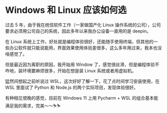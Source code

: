 # Windows 和 Linux 应该如何选

过去 5 年，由于我在统信软件工作（一家做国产化 Linux 操作系统的公司），公司要求必须用公司自己的系统，因此多年以来我办公设备一直用的是 deepin。

在 Linux 系统上工作，好处就是编程体验很好，还能随手使用终端，但其他的一些办公软件就只能说能用，界面效果使用体验差很多，这么多年用过来，我本也没啥感觉了。

但是最近因为离职的原因，我开始用 Window 了，感觉很丝滑，但是编程体验不咋地，装环境要麻烦很多，开始在想是装 Linux 系统或者用虚拟机。

猛然间想起之前听说过 WSL，这次好好了解一下，花了点时间学习安装使用，在 WSL 里面试了 Python 和 Node.js 的两个实际项目，发现体验很好。

有种相见恨晚的感觉，目前在 Windows 11 上用 Pycharm + WSL 的组合基本能满足我的需求，完美～～⛷️⛷️